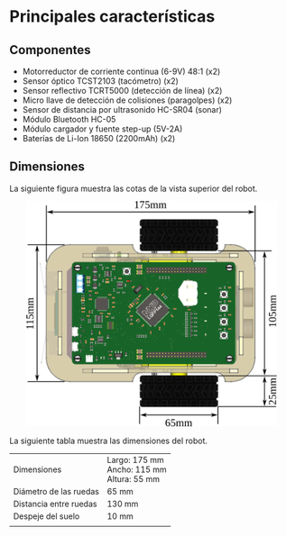 # Principales características

## Componentes

  * Motorreductor de corriente continua (6-9V) 48:1 (x2)
  * Sensor óptico TCST2103 (tacómetro) (x2)
  * Sensor reflectivo TCRT5000 (detección de línea) (x2)
  * Micro llave de detección de colisiones (paragolpes) (x2)
  * Sensor de distancia por ultrasonido HC-SR04 (sonar)
  * Módulo Bluetooth HC-05
  * Módulo cargador y fuente step-up (5V-2A)
  * Baterías de Li-Ion 18650 (2200mAh) (x2)

## Dimensiones

La siguiente figura muestra las cotas de la vista superior del robot.
<center>
<img src="./EduRoMAA_size.png" alt="EduRoMAA size" style="height:400px"/>
</center>

La siguiente tabla muestra las dimensiones del robot.

|                        |                                                 |
|------------------------|-------------------------------------------------|
| Dimensiones            | Largo: 175 mm<br>Ancho: 115 mm<br>Altura: 55 mm |
| Diámetro de las ruedas | 65 mm                                           |
| Distancia entre ruedas | 130 mm                                          |
| Despeje del suelo      | 10 mm                                           |
|                        |                                                 |

